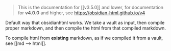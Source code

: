 > This is the documentation for [[v3.5.0]] and lower, for documentation for **v4.0.0** and higher, see https://obsidian-html.github.io/v4

Default way that obsidianhtml works. We take a vault as input, then compile proper markdown, and then compile the html from that compiled markdown.

To compile html from __existing__ markdown, as if we compiled it from a vault, see [[md --> html]].